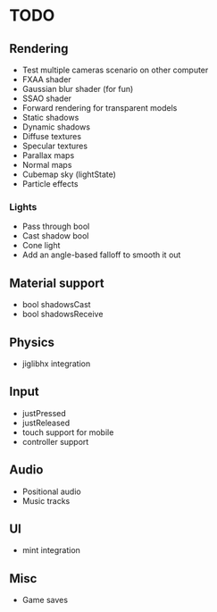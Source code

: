 # TODO
## Rendering
* Test multiple cameras scenario on other computer
* FXAA shader
* Gaussian blur shader (for fun)
* SSAO shader
* Forward rendering for transparent models
* Static shadows
* Dynamic shadows
* Diffuse textures
* Specular textures
* Parallax maps
* Normal maps
* Cubemap sky (lightState)
* Particle effects
### Lights
* Pass through bool
* Cast shadow bool
* Cone light
 * Add an angle-based falloff to smooth it out
## Material support
* bool shadowsCast
* bool shadowsReceive

## Physics
* jiglibhx integration

## Input
* justPressed
* justReleased
* touch support for mobile
* controller support

## Audio
* Positional audio
* Music tracks

## UI
* mint integration

## Misc
* Game saves